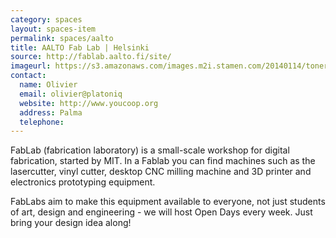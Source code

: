 ```yaml
---
category: spaces
layout: spaces-item
permalink: spaces/aalto
title: AALTO Fab Lab | Helsinki
source: http://fablab.aalto.fi/site/
imageurl: https://s3.amazonaws.com/images.m2i.stamen.com/20140114/toner_oYYVmhVQ8WI.png
contact:
  name: Olivier
  email: olivier@platoniq
  website: http://www.youcoop.org
  address: Palma
  telephone:
---
```


FabLab (fabrication laboratory) is a small-scale workshop for digital fabrication, started by MIT. In a Fablab you can find machines such as the lasercutter, vinyl cutter, desktop CNC milling machine and 3D printer and electronics prototyping equipment.

FabLabs aim to make this equipment available to everyone, not just students of art, design and engineering - we will host Open Days every week. Just bring your design idea along!